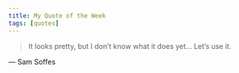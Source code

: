 ```yaml
---
title: My Quote of the Week
tags: [quotes]
---
```


> It looks pretty, but I don’t know what it does yet… Let’s use it.

— Sam Soffes
